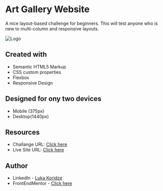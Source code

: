 # Art Gallery Website 

A nice layout-based challenge for beginners. This will test anyone who is new to multi-column and responsive layouts.

![Logo](https://res.cloudinary.com/dz209s6jk/image/upload/f_auto,q_auto,w_700/Challenges/wbsdema37uawkvkp9lab.jpg)


## Created with
- Semantic HTML5 Markup
- CSS custom properties
- Flexbox
- Responsive Design

## Designed for ony two devices 
- Mobile (375px)
- Desktop(1440px)

## Resources

- Challange URL: [Click here](https://www.frontendmentor.io/challenges/four-card-feature-section-weK1eFYK)
- Live Site URL: [Click here](https://lukenso.github.io/Four-card-feature-section/)
## Author

- LinkedIn - [Luka Koridze](https://www.linkedin.com/in/luka-koridze-4397571a4/)
- FrontEndMentor - [Click here](https://www.frontendmentor.io/profile/lukenso)

